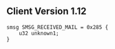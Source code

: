 ## Client Version 1.12

```rust,ignore
smsg SMSG_RECEIVED_MAIL = 0x285 {
    u32 unknown1;    
}

```
